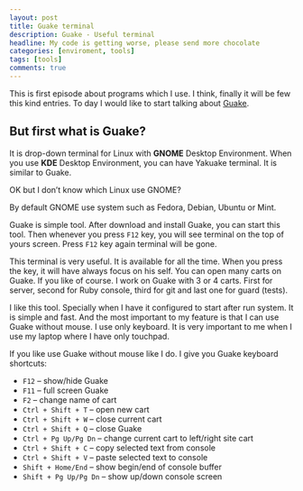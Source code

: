 ```yaml
---
layout: post
title: Guake terminal
description: Guake - Useful terminal
headline: My code is getting worse, please send more chocolate
categories: [enviroment, tools]
tags: [tools]
comments: true
---
```


This is first episode about programs which I use. I think, finally it will be few this kind entries. To day I would like to start talking about [Guake](http://guake.org/).

## But first what is Guake?

It is drop-down terminal for Linux with **GNOME** Desktop Environment. When you use **KDE** Desktop Environment, you can have Yakuake terminal. It is similar to Guake.

OK but I don’t know which Linux use GNOME?

By default GNOME use system such as Fedora, Debian, Ubuntu or Mint.

Guake is simple tool. After download and install Guake, you can start this tool. Then whenever you press `F12` key, you will see terminal on the top of yours screen. Press `F12` key again terminal will be gone.

This terminal is very useful. It is available for all the time. When you press the key, it will have always focus on his self. You can open many carts on Guake. If you like of course. I work on Guake with 3 or 4 carts. First for server, second for Ruby console, third for git and last one for guard (tests).

I like this tool. Specially when I have it configured to start after run system. It is simple and fast. And the most important to my feature is that I can use Guake without mouse. I use only keyboard. It is very important to me when I use my laptop where I have only touchpad.

If you like use Guake without mouse like I do. I give you Guake keyboard shortcuts:

- `F12` – show/hide Guake
- `F11` – full screen Guake
- `F2` – change name of cart
- `Ctrl + Shift + T` – open new cart
- `Ctrl + Shift + W` – close current cart
- `Ctrl + Shift + Q` – close Guake
- `Ctrl + Pg Up/Pg Dn` – change current cart to left/right site cart
- `Ctrl + Shift + C` – copy selected text from console
- `Ctrl + Shift + V` – paste selected text to console
- `Shift + Home/End` – show begin/end of console buffer
- `Shift + Pg Up/Pg Dn` – show up/down console screen
